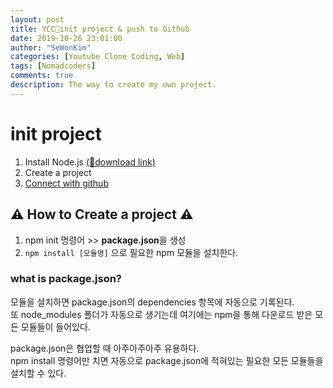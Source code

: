 ```yaml
---
layout: post
title: YCC📄init project & push to Github
date: 2019-10-26 23:01:00
author: "SeWonKim"
categories: [Youtube Clone Coding, Web]
tags: [Nomadcoders]
comments: true
description: The way to create my own project.
---
```


# init project
1. Install Node.js [(🔗download link)](https://nodejs.org/ko/download/)
2. Create a project 
3. [Connect with github](https://sewonkimm.github.io/youtube%20clone%20coding/2019/07/30/gothub.html)

## ⚠ How to Create a project ⚠

1. npm init 명령어 >> **package.json**을 생성
2. `npm install [모듈명]` 으로 필요한 npm 모듈을 설치한다.

### what is package.json?
모듈을 설치하면 package.json의 dependencies 항목에 자동으로 기록된다.  
또 node_modules 폴더가 자동으로 생기는데 여기에는 npm을 통해 다운로드 받은 모든 모듈들이 들어있다.

package.json은 협업할 때 아주아주아주 유용하다.       
npm install 명령어만 치면 자동으로 package.json에 적혀있는 필요한 모든 모듈들을 설치할 수 있다.
